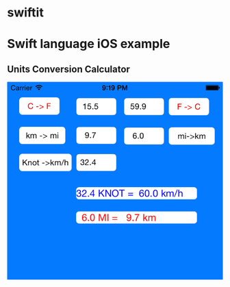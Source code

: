 # swiftit
<h1>Swift language iOS example</h1>
<h2>Units Conversion Calculator</h2>
<img src="https://github.com/jarmol/swiftit/blob/master/iOS Simulator Screen Shot.png">
